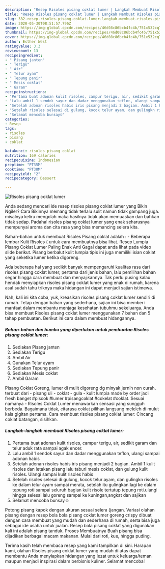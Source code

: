 ```yaml
---
description: "Resep Risoles pisang coklat lumer | Langkah Membuat Risoles pisang coklat lumer Yang Sedap"
title: "Resep Risoles pisang coklat lumer | Langkah Membuat Risoles pisang coklat lumer Yang Sedap"
slug: 332-resep-risoles-pisang-coklat-lumer-langkah-membuat-risoles-pisang-coklat-lumer-yang-sedap
date: 2020-05-30T08:51:57.796Z
image: https://img-global.cpcdn.com/recipes/46d08c86bcb4fc4b/751x532cq70/risoles-pisang-coklat-lumer-foto-resep-utama.jpg
thumbnail: https://img-global.cpcdn.com/recipes/46d08c86bcb4fc4b/751x532cq70/risoles-pisang-coklat-lumer-foto-resep-utama.jpg
cover: https://img-global.cpcdn.com/recipes/46d08c86bcb4fc4b/751x532cq70/risoles-pisang-coklat-lumer-foto-resep-utama.jpg
author: Esther West
ratingvalue: 3.3
reviewcount: 13
recipeingredient:
- " Pisang janten"
- " Terigu"
- " Air"
- " Telur ayam"
- " Tepung panir"
- " Mesis coklat"
- " Garam"
recipeinstructions:
- "Pertama buat adonan kulit risoles, campur terigu, air, sedikit garam dan telur aduk rata sampai agak encer."
- "Lalu ambil 1 sendok sayur dan dadar menggunakan teflon, ulangi sampai adonan habis"
- "Setelah adonan risoles habis iris pisang menjadi 2 bagian. Ambil 1 kulit risoles dan letakan pisang lalu taburi mesis coklat, dan gulung kulit risoles. Ulangi sampai kulit risoles habis"
- "Setelah risoles selesai di gulung, kocok telur ayam, dan gulingkn risoles ke dalam telur ayam sampai merata, setelah itu gulingkan lagi ke dalam tepung roti sampai seluruh bagian kulit risole tertutup tepung roti.ulangi hingga selesai lalu goreng sampai ke kuningan,angkat dan sajikan"
- "Selamat mencoba bunsay☺️"
categories:
- Resep
tags:
- risoles
- pisang
- coklat

katakunci: risoles pisang coklat 
nutrition: 169 calories
recipecuisine: Indonesian
preptime: "PT35M"
cooktime: "PT38M"
recipeyield: "2"
recipecategory: Dessert

---
```



![Risoles pisang coklat lumer](https://img-global.cpcdn.com/recipes/46d08c86bcb4fc4b/751x532cq70/risoles-pisang-coklat-lumer-foto-resep-utama.jpg)

Anda sedang mencari ide resep risoles pisang coklat lumer yang Bikin Ngiler? Cara Bikinnya memang tidak terlalu sulit namun tidak gampang juga. misalnya keliru mengolah maka hasilnya tidak akan memuaskan dan bahkan tidak sedap. Padahal risoles pisang coklat lumer yang enak seharusnya mempunyai aroma dan cita rasa yang bisa memancing selera kita.

Bahan-bahan untuk membuat Risoles Pisang coklat adalah : - Beberapa lembar Kulit Risoles ( untuk cara membuatnya bisa lihat. Resep Lumpia Pisang Coklat Lumer Paling Enak Anti Gagal dapat anda lihat pada video slide berikut. Pisang berbalut kulit lumpia tipis ini juga memiliki isian coklat yang seketika lumer ketika digoreng.

Ada beberapa hal yang sedikit banyak mempengaruhi kualitas rasa dari risoles pisang coklat lumer, pertama dari jenis bahan, lalu pemilihan bahan segar hingga cara membuat dan menyajikannya. Tak perlu pusing kalau hendak menyiapkan risoles pisang coklat lumer yang enak di rumah, karena asal sudah tahu triknya maka hidangan ini dapat menjadi sajian istimewa.


Nah, kali ini kita coba, yuk, kreasikan risoles pisang coklat lumer sendiri di rumah. Tetap dengan bahan yang sederhana, sajian ini bisa memberi manfaat dalam membantu menjaga kesehatan tubuhmu sekeluarga. Anda bisa membuat Risoles pisang coklat lumer menggunakan 7 bahan dan 5 tahap pembuatan. Berikut ini cara dalam membuat hidangannya.

<!--inarticleads1-->

##### Bahan-bahan dan bumbu yang diperlukan untuk pembuatan Risoles pisang coklat lumer:

1. Sediakan  Pisang janten
1. Sediakan  Terigu
1. Ambil  Air
1. Gunakan  Telur ayam
1. Sediakan  Tepung panir
1. Sediakan  Mesis coklat
1. Ambil  Garam


Pisang Coklat Goreng, lumer di mulit digoreng dg minyak jernih non curah. terbuat dari - pisang uli - coklat - gula - kulit lumpia made by order jadi fresh banget #piscok #lumer #pisangcoklat #cokelat #coklat. Sesuai namanya - Risoles Coklat Lumer menawarkan sensasi yang sungguh berbeda. Bagaimana tidak, citarasa coklat pilihan langsung meleleh di mulut kala gigitan pertama. Cara membuat risoles pisang coklat lumer: Cincang coklat batangan, sisihkan. 

<!--inarticleads2-->

##### Langkah-langkah membuat Risoles pisang coklat lumer:

1. Pertama buat adonan kulit risoles, campur terigu, air, sedikit garam dan telur aduk rata sampai agak encer.
1. Lalu ambil 1 sendok sayur dan dadar menggunakan teflon, ulangi sampai adonan habis
1. Setelah adonan risoles habis iris pisang menjadi 2 bagian. Ambil 1 kulit risoles dan letakan pisang lalu taburi mesis coklat, dan gulung kulit risoles. Ulangi sampai kulit risoles habis
1. Setelah risoles selesai di gulung, kocok telur ayam, dan gulingkn risoles ke dalam telur ayam sampai merata, setelah itu gulingkan lagi ke dalam tepung roti sampai seluruh bagian kulit risole tertutup tepung roti.ulangi hingga selesai lalu goreng sampai ke kuningan,angkat dan sajikan
1. Selamat mencoba bunsay☺️


Potong pisang kapok dengan ukuran sesuai selera (jangan. Variasi olahan pisang dengan resep bola bola pisang coklat lumer goreng crispy dibuat dengan cara membuat yang mudah dan sederhana di rumah, serta bisa juga sebagai ide usaha untuk jualan. Resep bola pisang coklat yang digunakan kali ini adalah pisang tanduk. Proses Membuatnya Buah pisang bisa dijadikan berbagai macam makanan. Mulai dari roti, kue, hingga puding. 

Terima kasih telah membaca resep yang kami tampilkan di sini. Harapan kami, olahan Risoles pisang coklat lumer yang mudah di atas dapat membantu Anda menyiapkan hidangan yang lezat untuk keluarga/teman maupun menjadi inspirasi dalam berbisnis kuliner. Selamat mencoba!
